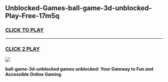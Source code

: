
## Unblocked-Games-ball-game-3d-unblocked-Play-Free-17m5q
<h3>
<a href="https://premium76.site?title=ball-game-3d-unblocked&ref=22A">CLICK TO PLAY</a></h3>
<hr>

<h3>
<a href="https://premium76.site?title=ball-game-3d-unblocked&ref=22A">CLICK 2 PLAY</a>
  
</h3>

<a href="https://premium76.site?title=ball-game-3d-unblocked&ref=22A"><img src="https://clearcache.store/games.png"></a>


**ball-game-3d-unblocked games unblocked: Your Gateway to Fun and Accessible Online Gaming**
